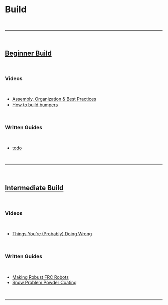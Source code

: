 # Build

<br>

***

<br>

## [Beginner Build](./beginnerBuild.md)

<br>

### Videos

<br>

- [Assembly, Organization & Best Practices](https://youtu.be/o52ivEj9PLM?si=MZzhDhDTjEQ3N-_9)
- [How to build bumpers](https://www.youtube.com/watch?v=JN6JkBnvARo&list=PLbBZ-oKrRYEw7BPqCIbXKyx2CEwIw0FKK)

<br>

### Written Guides

<br>

- [todo]()

<br>

***

<br>

## [Intermediate Build](./intermediateBuild.md)

<br>

### Videos

<br>

- [Things You’re (Probably) Doing Wrong](https://youtu.be/L5LAWrXCrlU?si=D7G9lrEyEHVZ7FXg)

<br>

### Written Guides

<br>

- [Making Robust FRC Robots](https://docs.google.com/document/d/1Qt6DSVOIRh5dXyzQ9Q3VipjBpd12ozPSDN2LOaZLYqo/edit?usp=sharing)
- [Snow Problem Powder Coating](https://drive.google.com/file/d/1tkvnYnH1gXw5S4DSMSlFH2DYaXuZE-QP/view?usp=sharing)

<br>

***

<br>
